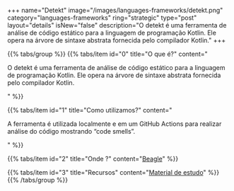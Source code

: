 +++
name="Detekt"
image="/images/languages-frameworks/detekt.png"
category="languages-frameworks"
ring="strategic"
type="post"
layout="details"
isNew="false"
description="O detekt é uma ferramenta de análise de código estático para a linguagem de programação Kotlin. Ele opera na árvore de sintaxe abstrata fornecida pelo compilador Kotlin."
+++

{{% tabs/group %}}
  {{% tabs/item id="0" title="O que é?" content="<p>O detekt é uma ferramenta de análise de código estático para a linguagem de programação Kotlin. Ele opera na árvore de sintaxe abstrata fornecida pelo compilador Kotlin.</p>" %}}

  {{% tabs/item id="1" title="Como utilizamos?" content="<p>A ferramenta é utilizada localmente e em um GitHub Actions para realizar análise do código mostrando “code smells”.</p>" %}}

  {{% tabs/item id="2" title="Onde ?" content="<a href='https://usebeagle.io/' target='_blank'>Beagle</a>" %}}

  {{% tabs/item id="3" title="Recursos" content="<a href='https://github.com/detekt/detekt' target='_blank'>Material de estudo</a>" %}}
{{% /tabs/group %}}
